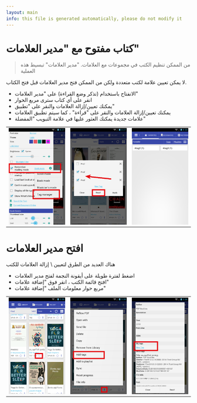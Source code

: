 ```yaml
---
layout: main
info: this file is generated automatically, please do not modify it
---
```


# كتاب مفتوح مع &quot;مدير العلامات&quot;

> من الممكن تنظيم الكتب في مجموعات مع العلامات. &quot;مدير العلامات&quot; تبسيط هذه العملية

لا يمكن تعيين علامة لكتب متعددة ولكن من الممكن فتح مدير العلامات قبل فتح الكتاب.

* الانفتاح باستخدام (تذكر وضع القراءة) على &quot;مدير العلامات&quot;
* انقر على أي كتاب سترى مربع الحوار
* يمكنك تعيين/إزالة العلامات والنقر على &quot;تطبيق&quot;
* يمكنك تعيين/إزالة العلامات والنقر على &quot;قراءة&quot; ، كما سيتم تطبيق العلامات
* علامات جديدة يمكنك العثور عليها في علامة التبويب &quot;المفضلة&quot;

||||
|-|-|-|
|![](1.png)|![](2.png)|![](3.png)|


# افتح مدير العلامات

هناك العديد من الطرق لتعيين \ إزالة العلامات للكتب

* اضغط لفترة طويلة على أيقونة النجمة لفتح مدير العلامات
* افتح قائمة الكتب ، انقر فوق &quot;إضافة علامات&quot;
* مربع حوار معلومات الملف &quot;إضافة علامات&quot;

||||
|-|-|-|
|![](4.png)|![](5.png)|![](6.png)|
